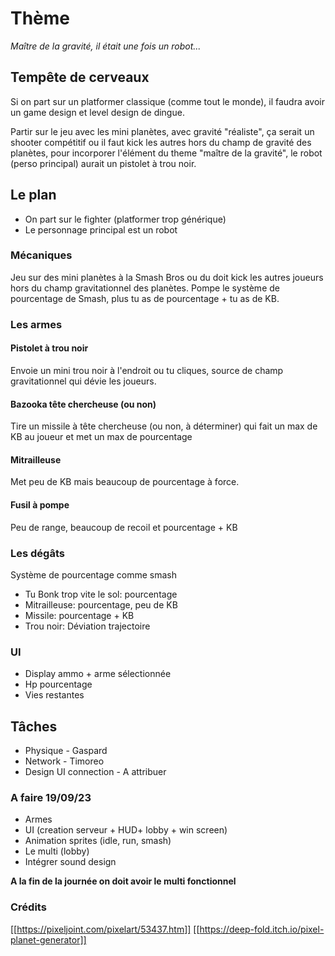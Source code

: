 
# Thème

*Maître de la gravité, il était une fois un robot...*

## Tempête de cerveaux

Si on part sur un platformer classique (comme tout le monde), il faudra avoir un game design et level design de dingue.

Partir sur le jeu avec les mini planètes, avec gravité "réaliste", ça serait un shooter compétitif ou il faut kick les autres hors du champ de gravité des planètes, pour incorporer l'élément du theme "maître de la gravité", le robot (perso principal) aurait un pistolet à trou noir.

## Le plan

- On part sur le fighter (platformer trop générique)
- Le personnage principal est un robot


### Mécaniques

Jeu sur des mini planètes à la Smash Bros ou du doit kick les autres joueurs hors du champ gravitationnel des planètes. Pompe le système de pourcentage de Smash, plus tu as de pourcentage + tu as de KB.

### Les armes

#### Pistolet à trou noir

Envoie un mini trou noir à l'endroit ou tu cliques, source de champ gravitationnel qui dévie les joueurs.

#### Bazooka tête chercheuse (ou non)

Tire un missile à tête chercheuse (ou non, à déterminer) qui fait un max de KB au joueur et met un max de pourcentage
#### Mitrailleuse

Met peu de KB mais beaucoup de pourcentage à force.

#### Fusil à pompe

Peu de range, beaucoup de recoil et pourcentage + KB

### Les dégâts

Système de pourcentage comme smash

- Tu Bonk trop vite le sol: pourcentage 
- Mitrailleuse: pourcentage, peu de KB
- Missile: pourcentage + KB
- Trou noir: Déviation trajectoire

### UI

- Display ammo + arme sélectionnée
- Hp pourcentage
- Vies restantes

## Tâches

- Physique - Gaspard
- Network - Timoreo
- Design UI connection - A attribuer

### A faire  19/09/23
- Armes
- UI (creation serveur + HUD+ lobby + win screen)
- Animation sprites (idle, run, smash)
- Le multi (lobby)
- Intégrer sound design

**A la fin de la journée on doit avoir le multi fonctionnel**

### Crédits

[[https://pixeljoint.com/pixelart/53437.htm]]
[[https://deep-fold.itch.io/pixel-planet-generator]]